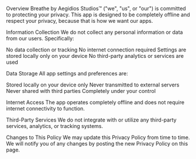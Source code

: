 Overview
Breathe by Aegidios Studios™ ("we", "us", or "our") is committed to protecting your privacy. This app is designed to be completely offline and respect your privacy, because that is how we want our apps.

Information Collection
We do not collect any personal information or data from our users. Specifically:

No data collection or tracking
No internet connection required
Settings are stored locally only on your device
No third-party analytics or services are used

Data Storage
All app settings and preferences are:

Stored locally on your device only
Never transmitted to external servers
Never shared with third parties
Completely under your control

Internet Access
The app operates completely offline and does not require internet connectivity to function.

Third-Party Services
We do not integrate with or utilize any third-party services, analytics, or tracking systems.

Changes to This Policy
We may update this Privacy Policy from time to time. We will notify you of any changes by posting the new Privacy Policy on this page.